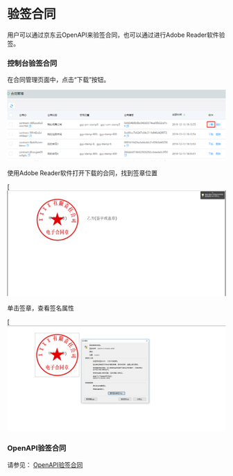 # 验签合同

用户可以通过京东云OpenAPI来验签合同，也可以通过进行Adobe Reader软件验签。

### 控制台验签合同

在合同管理页面中，点击“下载”按钮。

![下载合同.png](/image/Electronic-Signature/下载合同.png)

使用Adobe Reader软件打开下载的合同，找到签章位置

[![签章图片.png](/image/Electronic-Signature/签章图片.png)

单击签章，查看签名属性

[![查看签名属性.png](/image/Electronic-Signature/查看签名属性.png)

### OpenAPI验签合同

请参见： [OpenAPI验签合同](/API/Electronic-Signature/Contract-Management/verifyContract.md)

